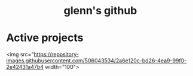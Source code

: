 <h1 align="center" style="margin-top: 0px;">glenn's github</h1>

# Active projects

<img src="https://repository-images.githubusercontent.com/506043534/2a6e120c-bd26-4ea9-99f0-2e42431a47b4 width="100">

<!--
**replicant0wnz/replicant0wnz** is a ✨ _special_ ✨ repository because its `README.md` (this file) appears on your GitHub profile.

Here are some ideas to get you started:

- 🌱 I’m currently learning ...
- 👯 I’m looking to collaborate on ...
- 🤔 I’m looking for help with ...
- 💬 Ask me about ...
- 📫 How to reach me: ...
- 😄 Pronouns: ...
- ⚡ Fun fact: ...
-->
